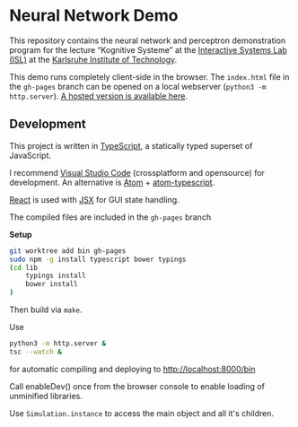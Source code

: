 # Neural Network Demo

This repository contains the neural network and perceptron demonstration program for the lecture “Kognitive Systeme” at the [Interactive Systems Lab (ISL)](http://isl.anthropomatik.kit.edu/english/) at the [Karlsruhe Institute of Technology](https://kit.edu).

This demo runs completely client-side in the browser. The `index.html` file in the `gh-pages` branch can be opened on a local webserver (`python3 -m http.server`). [A hosted version is available here](https://phiresky.github.io/neural-network-demo/).


## Development

This project is written in [TypeScript](http://www.typescriptlang.org/), a statically typed superset of JavaScript.

I recommend [Visual Studio Code](https://code.visualstudio.com/) (crossplatform and opensource) for development.
An alternative is [Atom](https://atom.io/) + [atom-typescript](https://atom.io/packages/atom-typescript).


[React](https://facebook.github.io/react/) is used with [JSX](https://facebook.github.io/jsx/) for GUI state handling.

The compiled files are included in the `gh-pages` branch


**Setup**

```bash
git worktree add bin gh-pages
sudo npm -g install typescript bower typings
(cd lib
	typings install
	bower install
)
```

Then build via `make`.

Use 

```bash
python3 -m http.server &
tsc --watch &
```

for automatic compiling and deploying to <http://localhost:8000/bin>

Call enableDev() once from the browser console to enable loading of unminified libraries.

Use `Simulation.instance` to access the main object and all it's children.
